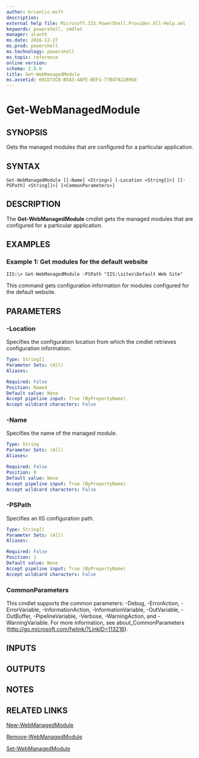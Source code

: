 ```yaml
---
author: brianlic-msft
description: 
external help file: Microsoft.IIS.PowerShell.Provider.dll-Help.xml
keywords: powershell, cmdlet
manager: alanth
ms.date: 2016-12-27
ms.prod: powershell
ms.technology: powershell
ms.topic: reference
online version: 
schema: 2.0.0
title: Get-WebManagedModule
ms.assetid: 66CD73CB-B5A3-4AFE-BEF1-77B47822B968
---
```


# Get-WebManagedModule

## SYNOPSIS
Gets the managed modules that are configured for a particular application.

## SYNTAX

```
Get-WebManagedModule [[-Name] <String>] [-Location <String[]>] [[-PSPath] <String[]>] [<CommonParameters>]
```

## DESCRIPTION
The **Get-WebManagedModule** cmdlet gets the managed modules that are configured for a particular application.

## EXAMPLES

### Example 1: Get modules for the default website
```
IIS:\> Get-WebManagedModule -PSPath "IIS:\sites\Default Web Site"
```

This command gets configuration information for modules configured for the default website.

## PARAMETERS

### -Location
Specifies the configuration location from which the cmdlet retrieves configuration information.

```yaml
Type: String[]
Parameter Sets: (All)
Aliases: 

Required: False
Position: Named
Default value: None
Accept pipeline input: True (ByPropertyName)
Accept wildcard characters: False
```

### -Name
Specifies the name of the managed module.

```yaml
Type: String
Parameter Sets: (All)
Aliases: 

Required: False
Position: 0
Default value: None
Accept pipeline input: True (ByPropertyName)
Accept wildcard characters: False
```

### -PSPath
Specifies an IIS configuration path.

```yaml
Type: String[]
Parameter Sets: (All)
Aliases: 

Required: False
Position: 1
Default value: None
Accept pipeline input: True (ByPropertyName)
Accept wildcard characters: False
```

### CommonParameters
This cmdlet supports the common parameters: -Debug, -ErrorAction, -ErrorVariable, -InformationAction, -InformationVariable, -OutVariable, -OutBuffer, -PipelineVariable, -Verbose, -WarningAction, and -WarningVariable. For more information, see about_CommonParameters (http://go.microsoft.com/fwlink/?LinkID=113216).

## INPUTS

## OUTPUTS

## NOTES

## RELATED LINKS

[New-WebManagedModule](./New-WebManagedModule.md)

[Remove-WebManagedModule](./Remove-WebManagedModule.md)

[Set-WebManagedModule](./Set-WebManagedModule.md)

